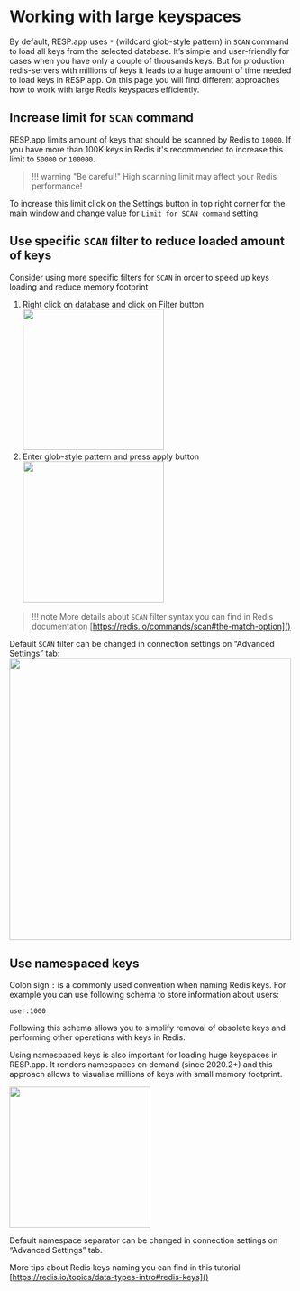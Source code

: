 # Working with large keyspaces

By default, RESP.app uses `*` (wildcard glob-style pattern) in  `SCAN` command to load all keys from the selected database. It’s simple and user-friendly for cases when you have only a couple of thousands keys. But for production redis-servers with millions of keys it leads to a huge amount of time needed to load keys in RESP.app.
On this page you will find different approaches how to work with large Redis keyspaces efficiently. 

## Increase limit for `SCAN` command
RESP.app limits amount of keys that should be scanned by Redis to `10000`. If you have more than 100K keys in Redis it's recommended to increase this limit to
`50000` or `100000`. 

> !!! warning "Be careful!"
    High scanning limit may affect your Redis performance!

To increase this limit click on the Settings button in top right corner for the main window and change value for `Limit for SCAN command` setting.

## Use specific `SCAN` filter to reduce loaded amount of keys

Consider using more specific  filters for `SCAN` in order to speed up keys loading and reduce memory footprint 

1. Right click on database and click on Filter button <br> <img width="250" src="https://user-images.githubusercontent.com/1655867/91542521-aa18c300-e926-11ea-8f09-4a0322d0f9ee.png">
2. Enter glob-style pattern and press apply button <br> <img width="250" src="https://user-images.githubusercontent.com/1655867/91542549-b4d35800-e926-11ea-9920-ca0ad8701c56.png">

> !!! note
    More details about `SCAN` filter syntax you can find in Redis documentation [https://redis.io/commands/scan#the-match-option]()


Default `SCAN` filter can be changed in connection settings on “Advanced Settings” tab:
<br /><img width="500" src="https://user-images.githubusercontent.com/1655867/91543353-1eebfd00-e927-11ea-81ed-90bcc25c41f0.png">


## Use namespaced keys

Colon sign `:` is a commonly used convention when naming Redis keys. For example you can use following schema to store information about users:

`user:1000`

Following this schema allows you to simplify removal of obsolete keys and performing other operations with keys in Redis.

Using namespaced keys is also important for loading huge keyspaces in RESP.app. It renders namespaces on demand (since 2020.2+) and this approach allows to visualise millions of keys with small memory footprint.

<img width="250" src="https://user-images.githubusercontent.com/1655867/91547979-5c538900-e92d-11ea-8afa-10cc1634343f.png">

Default namespace separator can be changed in connection settings on “Advanced Settings” tab.

More tips about Redis keys naming you can find in this tutorial [https://redis.io/topics/data-types-intro#redis-keys]()

